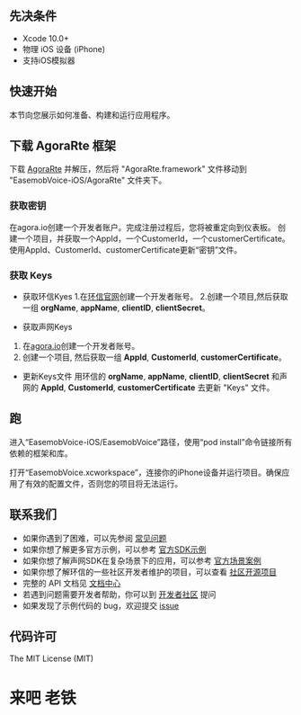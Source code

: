 ## 先决条件
- Xcode 10.0+
- 物理 iOS 设备 (iPhone)
- 支持iOS模拟器
## 快速开始
本节向您展示如何准备、构建和运行应用程序。

## 下载 AgoraRte 框架
下载 [AgoraRte](https://github.com/AgoraIO-Usecase/AgoraVoice/releases/download/ios_1.1.0/AgoraRte.framework.zip) 并解压，然后将 "AgoraRte.framework" 文件移动到 "EasemobVoice-iOS/AgoraRte" 文件夹下。

### 获取密钥
在agora.io创建一个开发者账户。完成注册过程后，您将被重定向到仪表板。
创建一个项目，并获取一个AppId，一个CustomerId，一个customerCertificate。
使用AppId、CustomerId、customerCertificate更新“密钥”文件。

### 获取 Keys
- 获取环信Kyes
1.在[环信官网](https://console.easemob.com/user/register)创建一个开发者账号。
2.创建一个项目,然后获取一组 **orgName**, **appName**, **clientID**, **clientSecret**。 

- 获取声网Keys
1. 在[agora.io](https://dashboard.agora.io/signin/)创建一个开发者账号。
2. 创建一个项目,  然后获取一组 **AppId**, **CustomerId**, **customerCertificate**。 

- 更新Keys文件
用环信的 **orgName**, **appName**, **clientID**, **clientSecret** 和声网的 **AppId**, **CustomerId**, **customerCertificate** 去更新 "Keys" 文件。

## 跑
进入“EasemobVoice-iOS/EasemobVoice”路径，使用“pod install”命令链接所有依赖的框架和库。

打开“EasemobVoice.xcworkspace”，连接你的iPhone设备并运行项目。确保应用了有效的配置文件，否则您的项目将无法运行。

## 联系我们

- 如果你遇到了困难，可以先参阅 [常见问题](https://docs-im.easemob.com/)
- 如果你想了解更多官方示例，可以参考 [官方SDK示例](https://www.easemob.com/download/im)
- 如果你想了解声网SDK在复杂场景下的应用，可以参考 [官方场景案例](https://www.easemob.com/download/demo)
- 如果你想了解环信的一些社区开发者维护的项目，可以查看 [社区开源项目](https://www.imgeek.org/code/)
- 完整的 API 文档见 [文档中心](https://docs-im.easemob.com/) 
- 若遇到问题需要开发者帮助，你可以到  [开发者社区](https://www.imgeek.org/) 提问 
- 如果发现了示例代码的 bug，欢迎提交 [issue](https://github.com/easemob/EasemobVoice/issues)

## 代码许可

The MIT License (MIT)

# 来吧 老铁

